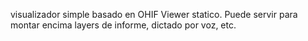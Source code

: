 visualizador simple basado en OHIF Viewer statico.
Puede servir para montar encima layers de informe, dictado por voz, etc.
